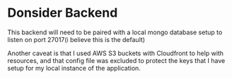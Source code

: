 # Donsider Backend
This backend will need to be paired with a local mongo database setup to listen on port 27017(i believe this is the default)

Another caveat is that I used AWS S3 buckets with Cloudfront to help with resources, and that config file was excluded to protect the keys that I have setup for my local instance of the application.
